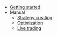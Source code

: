 - [Getting started](docs/getting_started.md)
- Manual
  - [Strategy creating](docs/manual/strategy_creating.md)
  - [Optimization](docs/manual/optimization.md)
  - [Live trading](docs/manual/live_trading.md)
